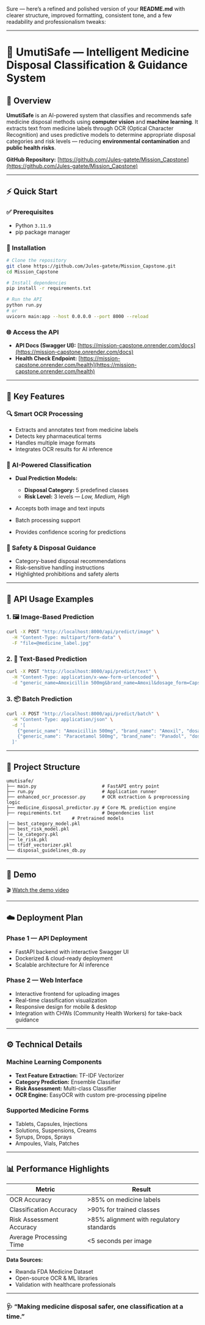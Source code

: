 Sure — here’s a refined and polished version of your **README.md** with clearer structure, improved formatting, consistent tone, and a few readability and professionalism tweaks:

---

# 💊 UmutiSafe — Intelligent Medicine Disposal Classification & Guidance System

## 🧠 Overview

**UmutiSafe** is an AI-powered system that classifies and recommends safe medicine disposal methods using **computer vision** and **machine learning**.
It extracts text from medicine labels through OCR (Optical Character Recognition) and uses predictive models to determine appropriate disposal categories and risk levels — reducing **environmental contamination** and **public health risks**.

**GitHub Repository:** [https://github.com/Jules-gatete/Mission_Capstone](https://github.com/Jules-gatete/Mission_Capstone)

---

## ⚡ Quick Start

### ✅ Prerequisites

* Python `3.11.9`
* pip package manager

### 🧩 Installation

```bash
# Clone the repository
git clone https://github.com/Jules-gatete/Mission_Capstone.git
cd Mission_Capstone

# Install dependencies
pip install -r requirements.txt

# Run the API
python run.py
# or
uvicorn main:app --host 0.0.0.0 --port 8000 --reload
```

### 🌐 Access the API

* **API Docs (Swagger UI):** [https://mission-capstone.onrender.com/docs](https://mission-capstone.onrender.com/docs)
* **Health Check Endpoint:** [https://mission-capstone.onrender.com/health](https://mission-capstone.onrender.com/health)

---

## 🚀 Key Features

### 🔍 Smart OCR Processing

* Extracts and annotates text from medicine labels
* Detects key pharmaceutical terms
* Handles multiple image formats
* Integrates OCR results for AI inference

### 🤖 AI-Powered Classification

* **Dual Prediction Models:**

  * **Disposal Category:** 5 predefined classes
  * **Risk Level:** 3 levels — *Low, Medium, High*
* Accepts both image and text inputs
* Batch processing support
* Provides confidence scoring for predictions

### 🧴 Safety & Disposal Guidance

* Category-based disposal recommendations
* Risk-sensitive handling instructions
* Highlighted prohibitions and safety alerts

---

## 🧪 API Usage Examples

### 1. 🖼️ Image-Based Prediction

```bash
curl -X POST "http://localhost:8000/api/predict/image" \
  -H "Content-Type: multipart/form-data" \
  -F "file=@medicine_label.jpg"
```

### 2. 🧾 Text-Based Prediction

```bash
curl -X POST "http://localhost:8000/api/predict/text" \
  -H "Content-Type: application/x-www-form-urlencoded" \
  -d "generic_name=Amoxicillin 500mg&brand_name=Amoxil&dosage_form=Capsules"
```

### 3. 📦 Batch Prediction

```bash
curl -X POST "http://localhost:8000/api/predict/batch" \
  -H "Content-Type: application/json" \
  -d '[
    {"generic_name": "Amoxicillin 500mg", "brand_name": "Amoxil", "dosage_form": "Capsules"},
    {"generic_name": "Paracetamol 500mg", "brand_name": "Panadol", "dosage_form": "Tablets"}
  ]'
```

---

## 🧭 Project Structure

```
umutisafe/
├── main.py                        # FastAPI entry point
├── run.py                         # Application runner
├── enhanced_ocr_processor.py      # OCR extraction & preprocessing logic
├── medicine_disposal_predictor.py # Core ML prediction engine
├── requirements.txt               # Dependencies list
                        # Pretrained models
│── best_category_model.pkl
│── best_risk_model.pkl
│── le_category.pkl
│── le_risk.pkl
│── tfidf_vectorizer.pkl
└── disposal_guidelines_db.py
```

---

## 🎥 Demo

🎬 [Watch the demo video](https://youtu.be/BR4Ove8GRzY)

---

## ☁️ Deployment Plan

### Phase 1 — API Deployment

* FastAPI backend with interactive Swagger UI
* Dockerized & cloud-ready deployment
* Scalable architecture for AI inference

### Phase 2 — Web Interface

* Interactive frontend for uploading images
* Real-time classification visualization
* Responsive design for mobile & desktop
* Integration with CHWs (Community Health Workers) for take-back guidance

---

## ⚙️ Technical Details

### Machine Learning Components

* **Text Feature Extraction:** TF-IDF Vectorizer
* **Category Prediction:** Ensemble Classifier
* **Risk Assessment:** Multi-class Classifier
* **OCR Engine:** EasyOCR with custom pre-processing pipeline

### Supported Medicine Forms

* Tablets, Capsules, Injections
* Solutions, Suspensions, Creams
* Syrups, Drops, Sprays
* Ampoules, Vials, Patches

---

## 📊 Performance Highlights

| Metric                   | Result                                   |
| ------------------------ | ---------------------------------------- |
| OCR Accuracy             | >85% on medicine labels                  |
| Classification Accuracy  | >90% for trained classes                 |
| Risk Assessment Accuracy | >85% alignment with regulatory standards |
| Average Processing Time  | <5 seconds per image                     |

**Data Sources:**

* Rwanda FDA Medicine Dataset
* Open-source OCR & ML libraries
* Validation with healthcare professionals

---

### 🩺 “Making medicine disposal safer, one classification at a time.”